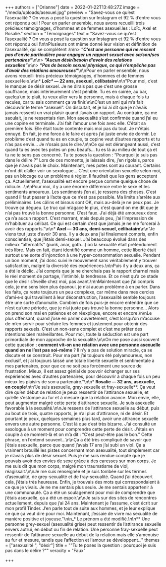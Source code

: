 +++
authors = ["Orianne"]
date = 2022-01-22T13:48:27Z
image = "/media/uploads/asexuel.jpg"
preview = "Savez-vous ce qu’est l’asexualité&nbsp;? On vous a posé la question sur Instagram et 92&nbsp;% d’entre vous ont répondu oui&nbsp;! Pour en parler ensemble, nous avons recueilli trois précieux témoignages, d’hommes et de femmes asexuel.les&nbsp;: Loïc, Axel et Rosalie."
section = "Témoignages"
text = "Savez-vous ce qu’est l’asexualité&nbsp;? On vous a posé la question sur Instagram et 92&nbsp;% d’entre vous ont répondu oui&nbsp;!\n\nPlusieurs ont même donné leur vision et définition de l’asexualité, qui se complètent&nbsp;:\n\n> **_\"C’est une personne qui ne ressent pas d’envie particulière pour engager un rapport sexuel avec sa/son/ses partenaires\"_**\n\n> **_\"Aucun désir/besoin d’avoir des relations sexuelles\"_**\n\n> **_\"Pas de besoin sexuel physique, ce qui n’empêche pas d’avoir des relations amoureuses\"_**\n\nPour en parler ensemble, nous avons recueilli trois précieux témoignages, d’hommes et de femmes asexuel·le·s.\n\n* **_Loïc&ast;_&nbsp;&mdash;&nbsp;22 ans, asexuel, célibataire**\n\n\"Pour moi, c’est le manque de désir sexuel. Je ne dirais pas que c’est une grosse souffrance, mais intérieurement c’est pénible. Tu es en soirée, au bar, quelqu’un te plaît, tu veux aller vers la personne, mais à chaque fois tu recules, car tu sais comment ça va finir.\n\nC’est un ami qui m’a fait découvrir le terme &ldquo;asexuel&rdquo;. On discutait, et je lui ai dit que je n’avais jamais ressenti un vrai plaisir quand j’avais un rapport. Au contraire, ça me saoulait, je ne ressentais rien. Mon asexualité s’est confirmée quand j’ai eu une copine en terminale. J’ai fait l’amour une fois avec elle. C’était sa première fois. Elle était toute contente mais moi pas du tout. Je m’étais ennuyé. En fait, je me force à le faire et après j’ai juste envie de dormir. Le problème c’est quand tu es en couple, ta copine veut d’autres rapports et tu n’as pas envie… Je n’osais pas le dire.\n\nCe qui est dérangeant aussi, c’est quand tu es avec tes potes un peu beaufs... tu es là au milieu de tout ça et tu ne te sens pas concerné. Tu te poses la question&nbsp;: &ldquo;Pourquoi je suis pas dans le délire&nbsp;?&rdquo; Lors de ces moments, je laissais dire, j’en rigolais, parce que je n’avais pas le choix. Maintenant, mes potes sont au courant. Certains m’ont dit d’aller voir un sexologue… C’est une orientation sexuelle selon moi, pas un blocage ou un problème à régler. Il faudrait que les gens acceptent ça. Actuellement, l’asexualité est encore perçue comme quelque chose de ridicule…\n\nPour moi, il y a une énorme différence entre le sexe et les sentiments amoureux. Les sentiments j’en ai, je ressens des choses. C’est quand il faut passer à l’acte que ce n’est pas possible. Ma limite s’arrête aux préliminaires. Les câlins et bisous sont OK, mais au-delà je ne peux pas. Je trouve ça dégueu. Le truc qui m’agace le plus, c’est quand on me dit que je n’ai pas trouvé la bonne personne. C’est faux. J’ai déjà été amoureux donc ça n’a aucun rapport. C’est marrant, mais depuis peu, j’ai l’impression de m’habituer au célibat. Ce qui est certain c’est que jamais je ne me forcerai à avoir des rapports.\"\n\n* **Axel&nbsp;&mdash;&nbsp;30 ans, demi-sexuel, célibataire**\n\n\"Je viens tout juste d’avoir 30 ans. Il y a deux ans j’ai finalement compris, enfin conscientisé, que j’étais demi-sexuel. J’ai beaucoup évolué dans des milieux &ldquo;alternatifs&rdquo; (punk, anar, goth...) où la sexualité était prétendument très libre. Mais en fait, étant identifié comme un homme, cette liberté était surtout une sorte d’injonction à une hyper-consommation sexuelle. Pendant un bon moment, j’ai donc suivi le mouvement sans véritablement y trouver satisfaction, malgré la diversité des expériences.\n\nPuis il y a deux ans, ça a été le déclic. J’ai compris que je ne cherchais pas le rapport charnel mais le réel moment de partage, l’intimité, la tendresse. Et ce n’est qu’à ce stade que le désir s’éveille chez moi, pas avant.\n\nMaintenant que j’ai compris cela, je me sens bien plus épanoui, je n’ai aucun problème à en parler. Dans les faits, ça reste toujours un peu complexe, car même dans mes cercles d’ami·e·s qui travaillent à leur déconstruction, l’asexualité semble toujours être une sorte d’anomalie. Combien de fois puis-je encore entendre que ce n’est qu’une période, que je n’ai juste pas trouvé la bonne personne... Alors on prend son mal en patience et on réexplique, encore et encore.\n\nLe plus offensant, quand j’ose en parler ouvertement, c’est lorsqu’on m’accuse de m’en servir pour séduire les femmes et justement pour obtenir des rapports sexuels. C’est un non-sens complet et c’est me prêter des intentions bien malveillantes. Pour moi, toute la séduction est une part primordiale de mon approche de la sexualité.\n\nOn me pose aussi souvent cette question&nbsp;: **comment vit-on une relation avec une personne asexuelle quand on ne l’est pas soi-même**&nbsp;? Il n’y a pas de solution miracle, ça se discute et se construit. Pour ma part j’ai toujours été polyamoureux, non exclusif, et j’ai toujours laissé une totale liberté sexuelle et sentimentale à mes partenaires, pour que ce ne soit pas forcément une source de frustration. Mieux, il est assez génial de pouvoir échanger sur ses expériences avec d’autres partenaires, pour découvrir à chaque fois un peu mieux les plaisirs de son·a partenaire.\"\n\n* **Rosalie&nbsp;&mdash;&nbsp;32 ans, asexuelle, en couple**\n\n\"Je suis asexuelle, gray-sexuelle et fray-sexuelle&ast;&ast;. Ça veut dire qu’en début de relation je peux ressentir de l’attirance sexuelle, et qu’elle s’estompe au fur et à mesure que la relation avance. Mon envie, elle, peut augmenter malgré cette perte d’attirance sexuelle. Je suis asexuelle favorable à la sexualité.\n\nJe ressens de l’attirance sexuelle au début, puis au bout de trois, quatre rapports, je n’ai plus d’attirance, ni de désir. Et pourtant je peux, quelques semaines plus tard, avoir une attirance sexuelle envers une autre personne. C’est là que c’est très bizarre. J’ai consulté un sexologue à un moment pour comprendre cette perte de désir. J’étais en couple à ce moment-là et on m’a dit&nbsp;: &ldquo;C’est peut-être pas le bon.&rdquo; Cette phrase, on l’entend souvent…\n\nÇa a été très compliqué de savoir que j’étais asexuelle, parce que quand j’avais 17 ans j’ai subi un viol. Ça a vraiment brouillé les pistes concernant mon asexualité, tout simplement car je n’avais plus de désir sexuel. Puis je me suis rendue compte que je pouvais avoir des envies de sexe grâce à des caresses sur mon corps. Je me suis dit que mon corps, malgré mon traumatisme de viol, réagissait.\n\nJe me suis renseignée et je suis tombée sur les termes d’asexualité, de grey-sexualité et de fray-sexualité. Quand j’ai découvert cela, j’étais très heureuse. Enfin, je trouvais des mots qui correspondaient à ce que je vivais. Je ne me sentais plus seule. Je me sentais appartenir à une communauté. Ça a été un soulagement pour moi de comprendre que j’étais asexuelle, ça a été un espoir.\n\nJe suis sur des sites de rencontres actuellement, depuis que j’ai 24 ans. Maintenant je l’assume, c’est écrit sur mon profil Tinder. J’en parle tout de suite aux hommes, et je leur explique ce que ça veut dire pour moi. Maintenant, j’essaie de vivre ma sexualité de manière positive et joyeuse.\"\n\n_&ast; Le prénom a été modifié._\n\n_&ast;&ast; Une personne grey-sexuel (asexualité grise) peut ressentir de l’attirance sexuelle envers autrui, en début ou fin de relation. Une personne fray-sexuelle peut ressentir de l’attirance sexuelle au début de la relation mais elle s’amenuise au fur et mesure, tandis que l’affection et l’amour se développent._"
themes = ["asexualité ", "désir"]
title = "\"Tu te poses la question&nbsp;: pourquoi je suis pas dans le délire&nbsp;?\""
veracity = "Faux"

+++
